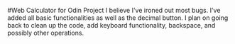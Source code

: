 #Web Calculator for Odin Project
I believe I've ironed out most bugs. I've added all basic functionalities as well as the decimal button. I plan on going back to clean up the code, add keyboard functionality, backspace, and possibly other operations.
